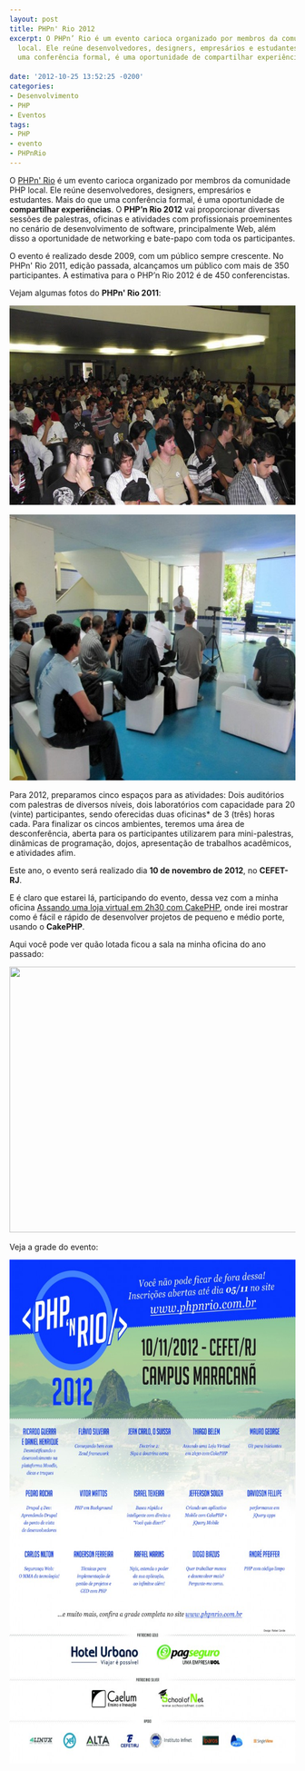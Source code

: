 ```yaml
---
layout: post
title: PHPn' Rio 2012
excerpt: O PHPn’ Rio é um evento carioca organizado por membros da comunidade PHP
  local. Ele reúne desenvolvedores, designers, empresários e estudantes. Mais do que
  uma conferência formal, é uma oportunidade de compartilhar experiências.

date: '2012-10-25 13:52:25 -0200'
categories:
- Desenvolvimento
- PHP
- Eventos
tags:
- PHP
- evento
- PHPnRio
---
```

<p>O <a href="http://phpnrio.com.br/" target="_blank">PHPn' Rio</a> é um evento carioca organizado por membros da comunidade PHP local. Ele reúne desenvolvedores, designers, empresários e estudantes. Mais do que uma conferência formal, é uma oportunidade de <strong>compartilhar experiências</strong>. O <strong>PHP’n Rio 2012</strong> vai proporcionar diversas sessões de palestras, oficinas e atividades com profissionais proeminentes no cenário de desenvolvimento de software, principalmente Web, além disso a oportunidade de networking e bate-papo com toda os participantes.</p>
<p>O evento é realizado desde 2009, com um público sempre crescente. No PHPn' Rio 2011, edição passada, alcançamos um público com mais de 350 participantes. A estimativa para o PHP’n Rio 2012 é de 450 conferencistas.</p>
<p>Vejam algumas fotos do <strong>PHPn' Rio 2011</strong>:</p>
<p><img class="aligncenter size-thumbnail wp-image-2713" title="Auditório 1" src="/assets/uploads/2012/10/auditorio1-624x351.jpg" alt="" width="624" height="351" /></p>
<p><img class="aligncenter size-thumbnail wp-image-2716" title="Desconferência" src="/assets/uploads/2012/10/desconferencia-624x468.jpg" alt="" width="624" height="468" /></p>
<p>Para 2012, preparamos cinco espaços para as atividades: Dois auditórios com palestras de diversos níveis, dois laboratórios com capacidade para 20 (vinte) participantes, sendo oferecidas duas oficinas* de 3 (três) horas cada. Para finalizar os cincos ambientes, teremos uma área de desconferência, aberta para os participantes utilizarem para mini-palestras, dinâmicas de programação, dojos, apresentação de trabalhos acadêmicos, e atividades afim.</p>
<p>Este ano, o evento será realizado dia <strong>10 de novembro de 2012</strong>, no <strong>CEFET-RJ</strong>.</p>
<p>E é claro que estarei lá, participando do evento, dessa vez com a minha oficina <a href="http://phpnrio.com.br/2012/assando-uma-loja-virtual-em-2h30-com-cakephp" target="_blank">Assando uma loja virtual em 2h30 com CakePHP</a>, onde irei mostrar como é fácil e rápido de desenvolver projetos de pequeno e médio porte, usando o <strong>CakePHP</strong>.</p>
<p>Aqui você pode ver quão lotada ficou a sala na minha oficina do ano passado:</p>
<p><img class="aligncenter size-thumbnail wp-image-2717" title="Laboratório" src="/assets/uploads/2012/10/Laboratório-624x468.jpg" alt="" width="624" height="468" /></p>
<p>Veja a grade do evento:</p>
<p><a href="http://phpnrio.com.br/"><img class="aligncenter  wp-image-2719" title="Banner PHP'n Rio 2012" src="/assets/uploads/2012/10/banner_web_phpinrio2012-721x1024.jpg" alt="" width="625" height="887" /></a></p>
